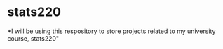 # stats220

*I will be using this respository to store projects related to my university course, stats220"
